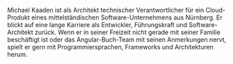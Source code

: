 Michael Kaaden ist als Architekt technischer Verantwortlicher für ein
Cloud-Produkt eines mittelständischen Software-Unternehmens aus Nürnberg. Er
blickt auf eine lange Karriere als Entwickler, Führungskraft und
Software-Architekt zurück. Wenn er in seiner Freizeit nicht gerade mit seiner
Familie beschäftigt ist oder das Angular-Buch-Team mit seinen Anmerkungen nervt,
spielt er gern mit Programmiersprachen, Frameworks und Architekturen herum.
